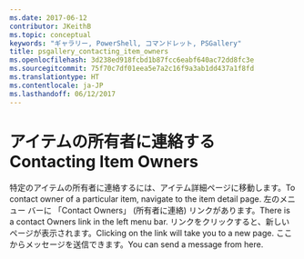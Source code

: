 ```yaml
---
ms.date: 2017-06-12
contributor: JKeithB
ms.topic: conceptual
keywords: "ギャラリー, PowerShell, コマンドレット, PSGallery"
title: psgallery_contacting_item_owners
ms.openlocfilehash: 3d238ed918fcbd1b87fcc6eabf640ac72dd8fc3e
ms.sourcegitcommit: 75f70c7df01eea5e7a2c16f9a3ab1dd437a1f8fd
ms.translationtype: HT
ms.contentlocale: ja-JP
ms.lasthandoff: 06/12/2017
---
```

# <a name="contacting-item-owners"></a><span data-ttu-id="bfd83-103">アイテムの所有者に連絡する</span><span class="sxs-lookup"><span data-stu-id="bfd83-103">Contacting Item Owners</span></span>

<span data-ttu-id="bfd83-104">特定のアイテムの所有者に連絡するには、アイテム詳細ページに移動します。</span><span class="sxs-lookup"><span data-stu-id="bfd83-104">To contact owner of a particular item, navigate to the item detail page.</span></span>
<span data-ttu-id="bfd83-105">左のメニュー バーに 「Contact Owners」 (所有者に連絡) リンクがあります。</span><span class="sxs-lookup"><span data-stu-id="bfd83-105">There is a contact Owners link in the left menu bar.</span></span>
<span data-ttu-id="bfd83-106">リンクをクリックすると、新しいページが表示されます。</span><span class="sxs-lookup"><span data-stu-id="bfd83-106">Clicking on the link will take you to a new page.</span></span>
<span data-ttu-id="bfd83-107">ここからメッセージを送信できます。</span><span class="sxs-lookup"><span data-stu-id="bfd83-107">You can send a message from here.</span></span>

